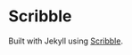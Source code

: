 # Scribble

Built with Jekyll using [Scribble](http://scribble.muan.co/posts/scribble-the-jekyll-theme).

 
